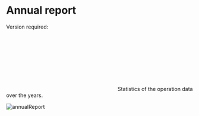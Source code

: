# Annual report

Version required: <Badge text="2023.1.2" />

<svg class="icon svg-icon" aria-hidden="true"><use xlink:href="#icon-analyse"></use></svg>Statistics of the operation data over the years.

![annualReport](/img/2023.1.2/annualReport_en.png)
